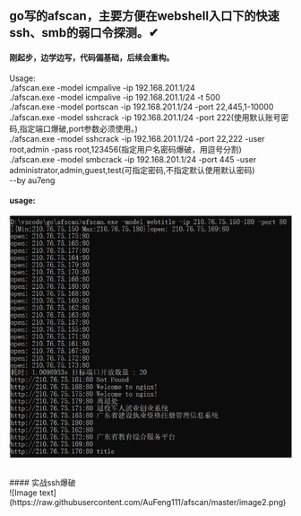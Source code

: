 go写的afscan，主要方便在webshell入口下的快速ssh、smb的弱口令探测。✔
------
####  刚起步，边学边写，代码偏基础，后续会重构。



Usage:</br>
./afscan.exe -model icmpalive -ip 192.168.201.1/24</br>
./afscan.exe -model icmpalive -ip 192.168.201.1/24 -t 500</br>
./afscan.exe -model portscan -ip 192.168.201.1/24 -port 22,445,1-10000</br>
./afscan.exe -model sshcrack -ip 192.168.201.1/24 -port 222(使用默认账号密码,指定端口爆破,port参数必须使用。)</br>
./afscan.exe -model sshcrack -ip 192.168.201.1/24 -port 22,222 -user root,admin -pass root,123456(指定用户名密码爆破，用逗号分割)</br>
./afscan.exe -model smbcrack -ip 192.168.201.1/24 -port 445 -user administrator,admin,guest,test(可指定密码,不指定默认使用默认密码)</br>
                       --by au7eng</br>
		       
#### usage:</br>		 
![Image text](https://raw.githubusercontent.com/AuFeng111/afscan/master/image.png)

</br>
#### 实战ssh爆破

</br>
![Image text](https://raw.githubusercontent.com/AuFeng111/afscan/master/image2.png)
